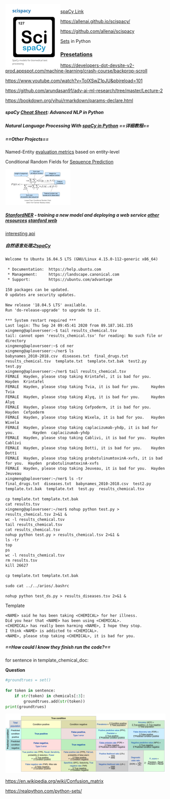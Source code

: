 <img src="${image}.assets/image-20200921235227107.png" align="left" alt="image-20200921235227107" style="zoom: 25%;">

[spaCy Link](https://allenai.github.io/scispacy/) 

https://allenai.github.io/scispacy/

https://github.com/allenai/scispacy

[Sets](https://realpython.com/python-sets/) in Python



### [Presetations](https://slideslive.com/38929078/mart-memoryaugmented-recurrent-transformer-for-coherent-video-paragraph-captioning)

https://developers-dot-devsite-v2-prod.appspot.com/machine-learning/crash-course/backprop-scroll

https://www.youtube.com/watch?v=ToIXSwZ1pJU&pbjreload=101

https://github.com/arundasan91/adv-ai-ml-research/tree/master/Lecture-2

https://bookdown.org/yihui/rmarkdown/params-declare.html

##### spaCy [Cheat Sheet](https://www.datacamp.com/community/blog/spacy-cheatsheet): Advanced NLP in Python

##### Natural Language Processing With [spaCy in Python](https://realpython.com/natural-language-processing-spacy-python/#named-entity-recognition) ==详细教程==



##### ==Other Projects==

Named-Entity [evaluation metrics](http://www.davidsbatista.net/blog/2018/05/09/Named_Entity_Evaluation/#:~:text=When%20you%20train%20a%20NER,score%20at%20a%20token%20level.&text=But%20when%20using%20the%20predicted,a%20full%20named%2Dentity%20level) based on entity-level

Conditional Random Fields for [Sequence Prediction](http://www.davidsbatista.net/blog/2017/11/13/Conditional_Random_Fields/)

<img src="${image}.assets/image-20200927110020840.png" alt="image-20200927110020840" style="zoom:20%;" />

##### [StanfordNER](http://www.davidsbatista.net/blog/2018/01/23/StanfordNER/) - training a new model and deploying a web service [other resources](https://github.com/dat) [stanford web](https://nlp.stanford.edu/software/CRF-NER.shtml)

[interesting api](http://corenlp.run)

##### 自然语言处理之[spaCy](https://www.biaodianfu.com/spacy.html)

```
Welcome to Ubuntu 16.04.5 LTS (GNU/Linux 4.15.0-112-generic x86_64)

 * Documentation:  https://help.ubuntu.com
 * Management:     https://landscape.canonical.com
 * Support:        https://ubuntu.com/advantage

150 packages can be updated.
0 updates are security updates.

New release '18.04.5 LTS' available.
Run 'do-release-upgrade' to upgrade to it.

*** System restart required ***
Last login: Thu Sep 24 09:45:41 2020 from 89.187.161.155
xingmeng@aploverseer:~$ tail results_chemical.tsv 
tail: cannot open 'results_chemical.tsv' for reading: No such file or directory
xingmeng@aploverseer:~$ cd ner
xingmeng@aploverseer:~/ner$ ls
babynames_2010-2018.csv  diseases.txt  final_drugs.txt  results_chemical.tsv  template.txt  template.txt.bak  test2.py  test.py
xingmeng@aploverseer:~/ner$ tail results_chemical.tsv 
FEMALE  Hayden, please stop taking Krintafel, it is bad for you.        Hayden  Krintafel
FEMALE  Hayden, please stop taking Tvia, it is bad for you.     Hayden  Tvia
FEMALE  Hayden, please stop taking Alyq, it is bad for you.     Hayden  Alyq
FEMALE  Hayden, please stop taking Cefpoderm, it is bad for you.        Hayden  Cefpoderm
FEMALE  Hayden, please stop taking Wixela, it is bad for you.   Hayden  Wixela
FEMALE  Hayden, please stop taking caplacizumab-yhdp, it is bad for you.        Hayden  caplacizumab-yhdp
FEMALE  Hayden, please stop taking Cablivi, it is bad for you.  Hayden  Cablivi
FEMALE  Hayden, please stop taking Dotti, it is bad for you.    Hayden  Dotti
FEMALE  Hayden, please stop taking prabotulinumtoxinA-xvfs, it is bad for you.  Hayden  prabotulinumtoxinA-xvfs
FEMALE  Hayden, please stop taking Jeuveau, it is bad for you.  Hayden  Jeuveau
xingmeng@aploverseer:~/ner$ ls -tr
final_drugs.txt  diseases.txt  babynames_2010-2018.csv  test2.py  template.txt.bak  template.txt  test.py  results_chemical.tsv

cp template.txt template.txt.bak
cat results.tsv 
xingmeng@aploverseer:~/ner$ nohup python test.py > results_chemical.tsv 2>&1 &
wc -l results_chemical.tsv 
tail results_chemical.tsv 
cat results_chemical.tsv 
nohup python test.py > results_chemical.tsv 2>&1 &
ls -tr
top
ps
wc -l results_chemical.tsv 
rm results.tsv 
kill 26627

cp template.txt template.txt.bak

sudo cat ../../arios/.bashrc

nohup python test_ds.py > results_diseases.tsv 2>&1 &
```



Template

```Template-chemical
<NAME> said he has been taking <CHEMICAL> for her illness.
Did you hear that <NAME> has been using <CHEMICAL>.
<CHEMICAL> has really been harming <NAME>, I hope they stop.
I think <NAME> is addicted to <CHEMICAL>.
<NAME>, please stop taking <CHEMICAL>, it is bad for you.
```



##### ==How could I know they finish run the code?==







for sentence in template_chemical_doc:
    

**Question**

```Python
#groundtrues = set()

for token in sentence:
    if str(token) in chemicals[:3]: 
        groundtrues.add(str(token))
print(groundtrues)
```


<img src="${image}.assets/image-20200929203911951.png" alt="image-20200929203911951" style="zoom:50%;" />

https://en.wikipedia.org/wiki/Confusion_matrix

https://realpython.com/python-sets/